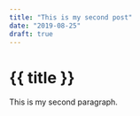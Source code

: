 ```yaml
---
title: "This is my second post"
date: "2019-08-25"
draft: true
---
```


# {{ title }}

This is my second paragraph.
